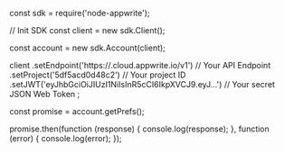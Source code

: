 const sdk = require('node-appwrite');

// Init SDK
const client = new sdk.Client();

const account = new sdk.Account(client);

client
    .setEndpoint('https://<REGION>.cloud.appwrite.io/v1') // Your API Endpoint
    .setProject('5df5acd0d48c2') // Your project ID
    .setJWT('eyJhbGciOiJIUzI1NiIsInR5cCI6IkpXVCJ9.eyJ...') // Your secret JSON Web Token
;

const promise = account.getPrefs();

promise.then(function (response) {
    console.log(response);
}, function (error) {
    console.log(error);
});